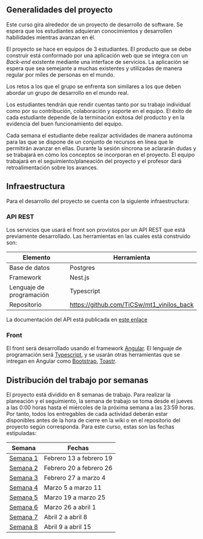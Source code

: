 ## Generalidades del proyecto

Este curso gira alrededor de un proyecto de desarrollo de software. Se espera que los estudiantes adquieran conocimientos y desarrollen habilidades mientras avanzan en él.

El proyecto se hace en equipos de 3 estudiantes. El producto que se debe construir está conformado por una aplicación web que se integra con un _Back-end_ existente mediante una interface de servicios. La aplicación se espera que sea semejante a muchas existentes y utilizadas de manera regular por miles de personas en el mundo.

Los retos a los que el grupo se enfrenta son similares a los que deben abordar un grupo de desarrollo en el mundo real.

Los estudiantes tendrán que rendir cuentas tanto por su trabajo individual como por su contribución, colaboración y soporte en el equipo. El éxito de cada estudiante depende de la terminación exitosa del producto y en la evidencia del buen funcionamiento del equipo.

Cada semana el estudiante debe realizar actividades de manera autónoma para las que se dispone de un conjunto de recursos en línea que le permitirán avanzar en ellas. Durante la sesión síncrona se aclararán dudas y se trabajará en cómo los conceptos se incorporan en el proyecto. El equipo trabajará en el seguimiento/planeación del proyecto y el profesor dará retroalimentación sobre los avances.

## Infraestructura

Para el desarrollo del proyecto se cuenta con la siguiente infraestructura:

### API REST

Los servicios que usará el front son provistos por un API REST que está previamente desarrollado. Las herramientas en las cuales está construido son:

| Elemento                 | Herramienta                               |
| ------------------------ | ----------------------------------------- |
| Base de datos            | Postgres                                  |
| Framework                | Nest.js                                   |
| Lenguaje de programación | Typescript                                |
| Repositorio              | https://github.com/TiCSw/mt1_vinilos_back |

La documentación del API está publicada en [este enlace](https://github.com/TiCSw/mt1_vinilos_front/wiki/apirest_vinilos)

### Front

El front será desarrollado usando el framework [Angular](https://angular.io/). El lenguaje de programación será [Typescript](https://www.typescriptlang.org/), y se usarán otras herramientas que se intregan en Angular como [Bootstrap](https://getbootstrap.com/), [Toastr](https://github.com/CodeSeven/toastr).

## Distribución del trabajo por semanas

El proyecto está dividido en 8 semanas de trabajo. Para realizar la planeación y el seguimiento, la semana de trabajo se toma desde el jueves a las 0:00 horas hasta el miércoles de la próxima semana a las 23:59 horas. Por tanto, todos los entregables de cada actividad deberán estar disponibles antes de la hora de cierre en la wiki o en el repositorio del proyecto según corresponda.
Para este curso, estas son las fechas estipuladas:

| Semana                              | Fechas                  |
| ----------------------------------- | ----------------------- |
| [Semana 1](semanas/semana1/semana1) | Febrero 13 a febrero 19 |
| [Semana 2](semanas/semana2/semana2) | Febrero 20 a febrero 26 |
| [Semana 3](semanas/semana3/semana3) | Febrero 27 a marzo 4    |
| [Semana 4](semanas/semana4/semana4) | Marzo 5 a marzo 11      |
| [Semana 5](semanas/semana5/semana5) | Marzo 19 a marzo 25     |
| [Semana 6](semanas/semana6/semana6) | Marzo 26 a abril 1      |
| [Semana 7](semanas/semana7/semana7) | Abril 2 a abril 8       |
| [Semana 8](semanas/semana8/semana8) | Abril 9 a abril 15      |
